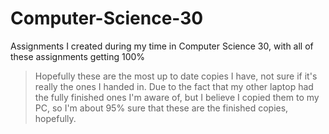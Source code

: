# Computer-Science-30
Assignments I created during my time in Computer Science 30, with all of these assignments getting 100%

>Hopefully these are the most up to date copies I have, not sure if it's really the ones I handed in. Due to the fact that my other laptop had the fully finished ones I'm aware of, but I believe I copied them to my PC, so I'm about 95% sure that these are the finished copies, hopefully. 
